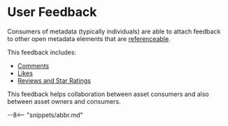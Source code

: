 <!-- SPDX-License-Identifier: CC-BY-4.0 -->
<!-- Copyright Contributors to the ODPi Egeria project 2020. -->

# User Feedback

Consumers of metadata (typically individuals) are able to attach feedback to other open metadata elements that are [referenceable](/concepts/referenceable).

This feedback includes:

* [Comments](/concepts/comment)
* [Likes](/concepts/like)
* [Reviews and Star Ratings](/concepts/review)

This feedback helps collaboration between asset consumers and also between asset owners and consumers.


--8<-- "snippets/abbr.md"